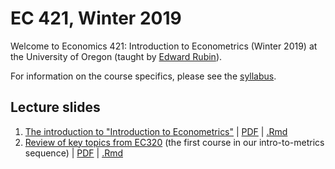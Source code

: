 # EC 421, Winter 2019

Welcome to Economics 421: Introduction to Econometrics (Winter 2019) at the University of Oregon (taught by [Edward Rubin](https://edrub.in)).

For information on the course specifics, please see the [syllabus](https://raw.githack.com/edrubin/EC421W19/master/Syllabus/syllabus.pdf).

## Lecture slides

1. [The introduction to "Introduction to Econometrics"](https://raw.githack.com/edrubin/EC421W19/master/LectureNotes/01Intro/01_intro.html) | [PDF](https://raw.githack.com/edrubin/EC421W19/master/LectureNotes/01Intro/01_intro.pdf) | [.Rmd](https://github.com/edrubin/EC421W19/blob/master/LectureNotes/01Intro/01_intro.Rmd)
2. [Review of key topics from EC320](https://github.com/edrubin/EC421W19/blob/master/LectureNotes/02Review/02_review.html) (the first course in our intro-to-metrics sequence) | [PDF](https://raw.githack.com/edrubin/EC421W19/master/LectureNotes/02Review/02_review.html) | [.Rmd](https://github.com/edrubin/EC421W19/blob/master/LectureNotes/02Review/02_review.Rmd)

